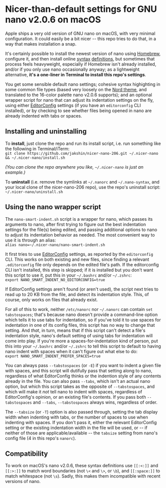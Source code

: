 # Nicer-than-default settings for GNU nano v2.0.6 on macOS

Apple ships a very old version of GNU nano on macOS, with very minimal configuration. It could easily be a bit nicer -- this repo tries to do that, in a way that makes installation a snap.

It's certainly possible to install the newest version of nano using [Homebrew](https://brew.sh), configure it, and then install online [syntax](https://github.com/scopatz/nanorc) [definitions](https://github.com/richrad/nanorc-mac), but sometimes that process feels heavyweight, especially if Homebrew isn't already installed, and/or if you only use nano occasionally anyway; as a lightweight alternative, **it's a one-liner in Terminal to install this repo's settings**.

You get some sensible default nano settings; cohesive syntax highighting in some common file types (based very loosely on the [Nord theme](https://www.nordtheme.com), and translated to the 16-color palette nano v2.0.6 supports); and an optional wrapper script for nano that can adjust its indentation settings on the fly, using either [EditorConfig](https://editorconfig.org) settings (if you have an `editorconfig` CLI installed), or by checking to see whether files being opened in nano are already indented with tabs or spaces.


## Installing and uninstalling

To **install**, just clone the repo and run its install script, i.e. run something like the following in Terminal/iTerm:   
`git clone https://github.com/jakshin/nicer-nano-206.git ~/.nicer-nano && ~/.nicer-nano/install.sh`

_(You can clone the repo anywhere you like, `~/.nicer-nano` is just an example.)_

To **uninstall** (i.e. remove the symlinks at `~/.nanorc` and `~/.nano-syntax`, and your local clone of the nicer-nano-206 repo), use the repo's uninstall script: `~/.nicer-nano/uninstall.sh`


## Using the nano wrapper script

The `nano-smart-indent.sh` script is a wrapper for nano, which passes its arguments to nano, after first trying to figure out the best indentation settings for the file(s) being edited, and passing additional options to nano to adjust its indentation behavior as needed. The most convenient way to use it is through an alias:   
`alias nano=~/.nicer-nano/nano-smart-indent.sh`

It first tries to use [EditorConfig](https://editorconfig.org) settings, as reported by the `editorconfig` CLI. This works on both existing and new files, since finding a relevant `.editorconfig` file only depends on the edited file's path. If the editorconfig CLI isn't installed, this step is skipped; if it is installed but you don't want this script to use it, put this in your `~/.bashrc` and/or `~/.zshrc`:   
`export NANO_SMART_INDENT_NO_EDITORCONFIG=true`

If EditorConfig settings aren't found (or aren't used), the script next tries to read up to 20 KB from the file, and detect its indentation style. This, of course, only works on files that already exist.

For all of this to work, neither `/etc/nanorc` nor `~/.nanorc` can contain `set tabstospaces`; that's because nano doesn't provide a command-line option which tells it to use tabs for indentation, so if you've told it to use spaces for indentation in one of its config files, this script has no way to change that setting. And _that_, in turn, means that if this script can't detect a file's indentation style, nano's default setting of using tabs for indentation will come into play. If you're more a spaces-for-indentation kind of person, put this into your `~/.bashrc` and/or `~/.zshrc` to tell this script to default to having nano indent with spaces when it can't figure out what else to do:   
`export NANO_SMART_INDENT_PREFER_SPACES=true`

You can always pass `--tabstospaces` (or `-E`) if you want to indent a given file with spaces, and this script will dutifully pass that setting along to nano, regardless of what EditorConfig thinks or the indention style of any contents already in the file. You can also pass `--tabs`, which isn't an actual nano option, but which this script takes as the opposite of `--tabstospaces`, and which will make it _not_ tell nano to indent with spaces, regardless of EditorConfig's opinion, or an existing file's contents. If you pass both `--tabstospaces` and `--tabs`, `--tabstospaces` always wins, regardless of order.

The `--tabsize` (or `-T`) option is also passed through, setting the tab display width when indenting with tabs, or the number of spaces to use when indenting with spaces. If you don't pass it, either the relevant EditorConfig setting or the existing indentation width in the file will be used, or -- if neither of those are applicable/available -- the `tabsize` setting from nano's config file (4 in this repo's `nanorc`).


## Compatibility

To work on macOS's nano v2.0.6, these syntax definitions use `[[:<:]]` and `[[:>:]]` to match word boundaries (not  `\<` and `\>`, or `\b`), and `[[:space:]]` to match whitespace (not `\s`). Sadly, this makes them incompatible with recent versions of nano.
